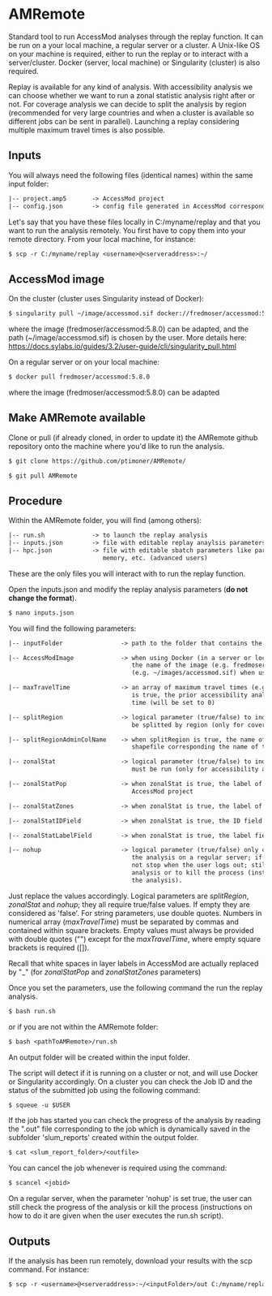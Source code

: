 # AMRemote
Standard tool to run AccessMod analyses through the replay function. It can be run on a your local machine, a regular server or a cluster. A Unix-like OS on your machine is required, either to run the replay or to interact with a server/cluster. Docker (server, local machine) or Singularity (cluster) is also required.

Replay is available for any kind of analysis. With accessibility analysis we can choose whether we want to run a zonal statistic analysis right after or not. For coverage analysis we can decide to split the analysis by region (recommended for very large countries and when a cluster is available so different jobs can be sent in parallel). Launching a replay considering multiple maximum travel times is also possible.

## Inputs

You will always need the following files (identical names) within the same input folder:

```txt 
|-- project.amp5       -> AccessMod project
|-- config.json        -> config file generated in AccessMod corresponding to the desired analysis
```

Let's say that you have these files locally in C:/myname/replay and that you want to run the analysis remotely. You first have to copy them into your remote directory. From your local machine, for instance:

```txt 
$ scp -r C:/myname/replay <username>@<serveraddress>:~/
```

## AccessMod image

On the cluster (cluster uses Singularity instead of Docker):

```txt 
$ singularity pull ~/image/accessmod.sif docker://fredmoser/accessmod:5.8.0
```
where the image (fredmoser/accessmod:5.8.0) can be adapted, and the path (~/image/accessmod.sif) is chosen by the user. 
More details here: https://docs.sylabs.io/guides/3.2/user-guide/cli/singularity_pull.html

On a regular server or on your local machine:

```txt 
$ docker pull fredmoser/accessmod:5.8.0
```
where the image (fredmoser/accessmod:5.8.0) can be adapted

## Make AMRemote available

Clone or pull (if already cloned, in order to update it) the AMRemote github repository onto the machine where you'd like to run the analysis.

```txt 
$ git clone https://github.com/ptimoner/AMRemote/
```

```txt 
$ git pull AMRemote
```

## Procedure

Within the AMRemote folder, you will find (among others):

```txt 
|-- run.sh             -> to launch the replay analysis
|-- inputs.json        -> file with editable replay anaylsis parameters (all users)
|-- hpc.json           -> file with editable sbatch parameters like partition name, time limit,
                          memory, etc. (advanced users)
```
These are the only files you will interact with to run the replay function.

Open the inputs.json and modify the replay analysis parameters (**do not change the format**).

```txt 
$ nano inputs.json
```
You will find the following parameters:

```txt 
|-- inputFolder                -> path to the folder that contains the project.am5p and config.json files

|-- AccessModImage             -> when using Docker (in a server or locally) 
                                  the name of the image (e.g. fredmoser/accessmod:5.8.0) or the path to the image 
                                  (e.g. ~/images/accessmod.sif) when using Singularity (cluster)

|-- maxTravelTime              -> an array of maximum travel times (e.g. [60,120]); when zonalStat 
                                  is true, the prior accessibility analysis will be run with no maximum travel 
                                  time (will be set to 0)

|-- splitRegion                -> logical parameter (true/false) to indicate if the analysis must 
                                  be splitted by region (only for coverage analysis)

|-- splitRegionAdminColName    -> when splitRegion is true, the name of the column in the facility 
                                  shapefile corresponding the name of the regions

|-- zonalStat                  -> logical parameter (true/false) to indicate if a Zonal Statistics analysis 
                                  must be run (only for accessibility analysis)

|-- zonalStatPop               -> when zonalStat is true, the label of the population layer in the 
                                  AccessMod project

|-- zonalStatZones             -> when zonalStat is true, the label of the zone layer in the AccessMod project

|-- zonalStatIDField           -> when zonalStat is true, the ID field (integer) in the zone layer

|-- zonalStatLabelField        -> when zonalStat is true, the label field in the zone layer

|-- nohup                      -> logical parameter (true/false) only considered when running 
                                  the analysis on a regular server; if true it indicates that the analysis does 
                                  not stop when the user logs out; still possible to check the progress of the 
                                  analysis or to kill the process (instructions on how to do it are given when running 
                                  the analysis).

```
Just replace the values accordingly. Logical parameters are *splitRegion*, *zonalStat* and *nohup*; they all require true/false values. If empty they are considered as 'false'. For string parameters, use double quotes. Numbers in numerical array (*maxTravelTime*) must be separated by commas and contained within square brackets. Empty values must always be provided with double quotes ("") except for the *maxTravelTime*, where empty square brackets is required ([]).

Recall that white spaces in layer labels in AccessMod are actually replaced by "_" (for *zonalStatPop* and *zonalStatZones* parameters)

Once you set the parameters, use the following command the run the replay analysis.

```txt 
$ bash run.sh
```
or if you are not within the AMRemote folder:
 
```txt 
$ bash <pathToAMRemote>/run.sh
```

An output folder will be created within the input folder.

The script will detect if it is running on a cluster or not, and will use Docker or Singularity accordingly. On a cluster you can check the Job ID and the status of the submitted job using the following command:

```txt 
$ squeue -u $USER
```

If the job has started you can check the progress of the analysis by reading the ".out" file corresponding to the job which is dynamically saved in the subfolder 'slum_reports' created within the output folder.

```txt 
$ cat <slum_report_folder>/<outfile>
```

You can cancel the job whenever is required using the command:

```txt 
$ scancel <jobid>
```
On a regular server, when the parameter 'nohup' is set true, the user can still check the progress of the analysis or kill the process (instructions on how to do it are given when the user executes the run.sh script).

## Outputs

If the analysis has been run remotely, download your results with the scp command. For instance:

```txt 
$ scp -r <username>@<serveraddress>:~/<inputFolder>/out C:/myname/replay 
```


